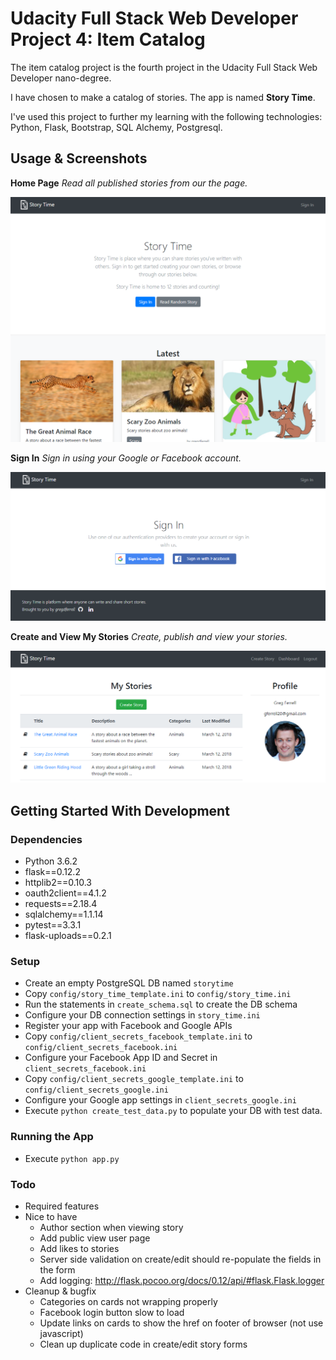 # Udacity Full Stack Web Developer Project 4: Item Catalog
The item catalog project is the fourth project in the Udacity Full Stack Web Developer nano-degree.

I have chosen to make a catalog of stories. The app is named **Story Time**.

I've used this project to further my learning with the following technologies: Python, Flask, Bootstrap, SQL Alchemy, Postgresql.

## Usage & Screenshots

**Home Page**
*Read all published stories from our the page.*

![Story Time - Home Page](demo/story-time-index.png "Story Time - Home Page")

**Sign In**
*Sign in using your Google or Facebook account.*

![Story Time - Sign In](demo/story-time-sign-in.png "Story Time - Sign In")

**Create and View My Stories**
*Create, publish and view your stories.*

![Story Time - My Stories](demo/story-time-my-stories.png "Story Time - My Stories")

## Getting Started With Development
### Dependencies
* Python 3.6.2
* flask==0.12.2
* httplib2==0.10.3
* oauth2client==4.1.2
* requests==2.18.4
* sqlalchemy==1.1.14
* pytest==3.3.1
* flask-uploads==0.2.1

### Setup
* Create an empty PostgreSQL DB named `storytime`
* Copy `config/story_time_template.ini` to `config/story_time.ini`
* Run the statements in `create_schema.sql` to create the DB schema
* Configure your DB connection settings in `story_time.ini`
* Register your app with Facebook and Google APIs
* Copy `config/client_secrets_facebook_template.ini` to `config/client_secrets_facebook.ini`
* Configure your Facebook App ID and Secret in `client_secrets_facebook.ini`
* Copy `config/client_secrets_google_template.ini` to `config/client_secrets_google.ini`
* Configure your Google app settings in `client_secrets_google.ini`
* Execute `python create_test_data.py` to populate your DB with test data.

### Running the App
* Execute `python app.py`

### Todo
* Required features
* Nice to have
  * Author section when viewing story
  * Add public view user page
  * Add likes to stories
  * Server side validation on create/edit should re-populate the fields in the form
  * Add logging: http://flask.pocoo.org/docs/0.12/api/#flask.Flask.logger
* Cleanup & bugfix
  * Categories on cards not wrapping properly
  * Facebook login button slow to load
  * Update links on cards to show the href on footer of browser (not use javascript)
  * Clean up duplicate code in create/edit story forms

